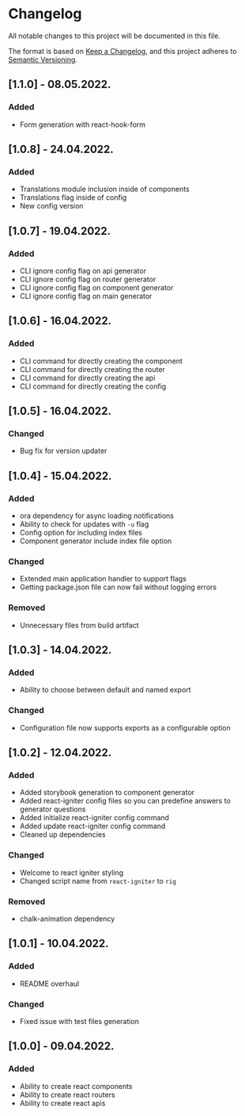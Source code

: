 # Changelog

All notable changes to this project will be documented in this file.

The format is based on [Keep a Changelog](https://keepachangelog.com/en/1.0.0/),
and this project adheres to [Semantic Versioning](https://semver.org/spec/v2.0.0.html).

## [1.1.0] - 08.05.2022.

### Added

- Form generation with react-hook-form

## [1.0.8] - 24.04.2022.

### Added

- Translations module inclusion inside of components
- Translations flag inside of config
- New config version

## [1.0.7] - 19.04.2022.

### Added

- CLI ignore config flag on api generator
- CLI ignore config flag on router generator
- CLI ignore config flag on component generator
- CLI ignore config flag on main generator

## [1.0.6] - 16.04.2022.

### Added

- CLI command for directly creating the component
- CLI command for directly creating the router
- CLI command for directly creating the api
- CLI command for directly creating the config

## [1.0.5] - 16.04.2022.

### Changed

- Bug fix for version updater

## [1.0.4] - 15.04.2022.

### Added

- ora dependency for async loading notifications
- Ability to check for updates with `-u` flag
- Config option for including index files
- Component generator include index file option

### Changed

- Extended main application handler to support flags
- Getting package.json file can now fail without logging errors

### Removed

- Unnecessary files from build artifact

## [1.0.3] - 14.04.2022.

### Added

- Ability to choose between default and named export

### Changed

- Configuration file now supports exports as a configurable option

## [1.0.2] - 12.04.2022.

### Added

- Added storybook generation to component generator
- Added react-igniter config files so you can predefine answers to generator questions
- Added initialize react-igniter config command
- Added update react-igniter config command
- Cleaned up dependencies

### Changed

- Welcome to react igniter styling
- Changed script name from `react-igniter` to `rig`

### Removed

- chalk-animation dependency

## [1.0.1] - 10.04.2022.

### Added

- README overhaul

### Changed

- Fixed issue with test files generation

## [1.0.0] - 09.04.2022.

### Added

- Ability to create react components
- Ability to create react routers
- Ability to create react apis
